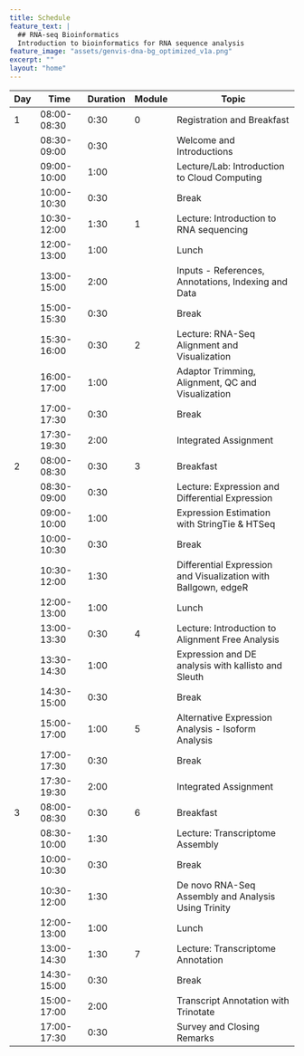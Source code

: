 ```yaml
---
title: Schedule
feature_text: |
  ## RNA-seq Bioinformatics
  Introduction to bioinformatics for RNA sequence analysis
feature_image: "assets/genvis-dna-bg_optimized_v1a.png"
excerpt: ""
layout: "home"
---
```


| Day |     Time    | Duration | Module | Topic                                                          |
|-----|-------------|----------|--------|----------------------------------------------------------------|
|  1  | 08:00-08:30 | 0:30     | 0      | Registration and Breakfast                                     |
|     | 08:30-09:00 | 0:30     |        | Welcome and Introductions                                      |
|     | 09:00-10:00 | 1:00     |        | Lecture/Lab: Introduction to Cloud Computing                   |
|     | 10:00-10:30 | 0:30     |        | Break                                                          |
|     | 10:30-12:00 | 1:30     | 1      | Lecture: Introduction to RNA sequencing                        |
|     | 12:00-13:00 | 1:00     |        | Lunch                                                          |
|     | 13:00-15:00 | 2:00     |        | Inputs - References, Annotations, Indexing and Data            |
|     | 15:00-15:30 | 0:30     |        | Break                                                          |
|     | 15:30-16:00 | 0:30     | 2      | Lecture: RNA-Seq Alignment and Visualization                   |
|     | 16:00-17:00 | 1:00     |        | Adaptor Trimming, Alignment, QC and Visualization              |
|     | 17:00-17:30 | 0:30     |        | Break                                                          |
|     | 17:30-19:30 | 2:00     |        | Integrated Assignment                                          |
|  2  | 08:00-08:30 | 0:30     | 3      | Breakfast                                                      |
|     | 08:30-09:00 | 0:30     |        | Lecture: Expression and Differential Expression                |
|     | 09:00-10:00 | 1:00     |        | Expression Estimation with StringTie & HTSeq                   |
|     | 10:00-10:30 | 0:30     |        | Break                                                          |
|     | 10:30-12:00 | 1:30     |        | Differential Expression and Visualization with Ballgown, edgeR |
|     | 12:00-13:00 | 1:00     |        | Lunch                                                          |
|     | 13:00-13:30 | 0:30     | 4      | Lecture: Introduction to Alignment Free Analysis               |
|     | 13:30-14:30 | 1:00     |        | Expression and DE analysis with kallisto and Sleuth            |
|     | 14:30-15:00 | 0:30     |        | Break                                                          |
|     | 15:00-17:00 | 1:00     | 5      | Alternative Expression Analysis - Isoform Analysis             |
|     | 17:00-17:30 | 0:30     |        | Break                                                          |
|     | 17:30-19:30 | 2:00     |        | Integrated Assignment                                          |
|  3  | 08:00-08:30 | 0:30     | 6      | Breakfast                                                      |
|     | 08:30-10:00 | 1:30     |        | Lecture: Transcriptome Assembly                                |
|     | 10:00-10:30 | 0:30     |        | Break                                                          |
|     | 10:30-12:00 | 1:30     |        | De novo RNA-Seq Assembly and Analysis Using Trinity            |
|     | 12:00-13:00 | 1:00     |        | Lunch                                                          |
|     | 13:00-14:30 | 1:30     | 7      | Lecture: Transcriptome Annotation                              |
|     | 14:30-15:00 | 0:30     |        | Break                                                          |
|     | 15:00-17:00 | 2:00     |        | Transcript Annotation with Trinotate                           |
|     | 17:00-17:30 | 0:30     |        | Survey and Closing Remarks                                     |


